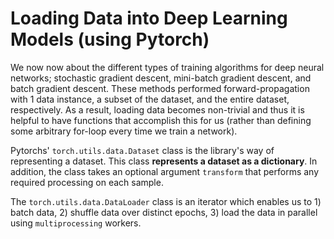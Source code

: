 Loading Data into Deep Learning Models (using Pytorch)
=======================================================

We now now about the different types of training algorithms for deep neural networks; stochastic gradient descent, mini-batch gradient descent, and batch gradient descent. These methods performed forward-propagation with 1 data instance, a subset of the dataset, and the entire dataset, respectively. As a result, loading data becomes non-trivial and thus it is helpful to have functions that accomplish this for us (rather than defining some arbitrary for-loop every time we train a network).

Pytorchs' `torch.utils.data.Dataset` class is the library's way of representing a dataset. This class **represents a dataset as a dictionary**. In addition, the class takes an optional argument `transform` that performs any required processing on each sample.

The `torch.utils.data.DataLoader` class is an iterator which enables us to 1) batch data, 2) shuffle data over distinct epochs, 3) load the data in parallel using `multiprocessing` workers.
